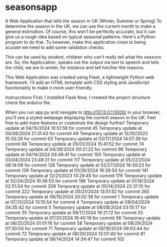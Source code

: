 # seasonsapp
A Web Application that tells the season in UK (Winter, Summer or Spring)
To determine the season in the UK, we can use the current month to make a general estimation. Of course, this won't be perfectly accurate, but it can give us a rough idea based on typical seasonal patterns. Here's a Python program to do that. To however, make this application close to being acurate we need to add some validation checks.

This can be used by student, children who can't really tell what the seasons are. So, the Appliccation, speaks out the output via text to speech and tells the child, we are in winter, for instance and tell him/her the reasons.

This Web Application was created using Flask, a lightweight Python web framework. I'll add an HTML template with CSS styling and JavaScript functionality to make it more user-friendly.

Instrucctions
First, I installed Flask 
Now, I created the project structure check the arduino file.

When you run app.py and navigate to http://127.0.0.1:5000/ in your browser, you'll see a styled webpage displaying the current season in the UK. Feel free to add more features or customize the design further!
Temporary update at 04/15/2024 10:51:59 for commit 45
Temporary update at 04/08/2024 21:31:43 for commit 49
Temporary update at 12/30/2023 15:33:26 for commit 63
Temporary update at 03/17/2024 14:57:39 for commit 68
Temporary update at 05/01/2024 15:41:52 for commit 74
Temporary update at 04/26/2024 00:21:22 for commit 96
Temporary update at 04/14/2024 04:49:41 for commit 100
Temporary update at 03/04/2024 23:48:31 for commit 117
Temporary update at 05/22/2024 08:14:08 for commit 128
Temporary update at 02/27/2024 16:39:23 for commit 139
Temporary update at 01/28/2024 16:28:54 for commit 141
Temporary update at 12/21/2023 13:29:45 for commit 179
Temporary update at 02/24/2024 19:36:53 for commit 196
Temporary update at 01/18/2024 02:51:04 for commit 209
Temporary update at 05/14/2024 22:31:10 for commit 222
Temporary update at 05/21/2024 13:51:52 for commit 265
Temporary update at 08/15/2024 20:02:36 for commit 1
Temporary update at 07/31/2024 13:15:54 for commit 4
Temporary update at 08/04/2024 04:35:42 for commit 5
Temporary update at 08/08/2024 03:15:17 for commit 35
Temporary update at 08/17/2024 19:21:12 for commit 55
Temporary update at 07/31/2024 16:40:19 for commit 56
Temporary update at 08/25/2024 01:01:16 for commit 58
Temporary update at 08/29/2024 07:30:04 for commit 71
Temporary update at 08/19/2024 09:03:44 for commit 72
Temporary update at 08/29/2024 13:07:40 for commit 81
Temporary update at 08/14/2024 14:34:47 for commit 102
